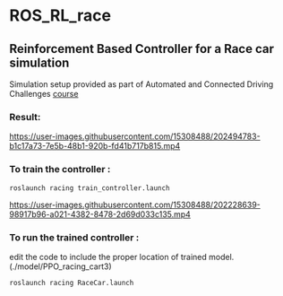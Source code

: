 # ROS_RL_race
## Reinforcement Based Controller for a Race car simulation

Simulation setup provided as part of Automated and Connected Driving Challenges [course](https://www.ika.rwth-aachen.de/en/education/students/lectures/3769-acdc.html)

### Result:


https://user-images.githubusercontent.com/15308488/202494783-b1c17a73-7e5b-48b1-920b-fd41b717b815.mp4


### To train the controller :

```
roslaunch racing train_controller.launch
```


https://user-images.githubusercontent.com/15308488/202228639-98917b96-a021-4382-8478-2d69d033c135.mp4



### To run the trained controller :

edit the code to include the proper location of trained model. (./model/PPO_racing_cart3)

```
roslaunch racing RaceCar.launch
```
